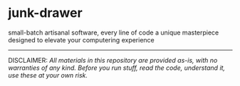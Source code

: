 # junk-drawer
small-batch artisanal software, every line of code a unique masterpiece designed to elevate your computering experience

---
DISCLAIMER: _All materials in this repository are provided as-is, with no warranties of any kind. Before you run stuff, read the code, understand it, use these at your own risk._
